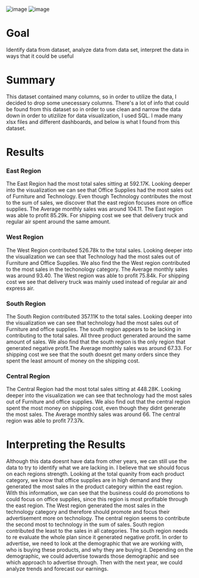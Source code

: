 ![image](https://github.com/Dustin-Pham/Sales-Dashboard/assets/110316426/808c666c-0a86-4c66-8eb1-fd827b34780a)
![image](https://github.com/Dustin-Pham/Sales-Dashboard/assets/110316426/3fba50bc-253e-41a7-a9ed-6ac39fe5e1da)

# Goal
Identify data from dataset, analyze data from data set, interpret the data in ways that it could be useful

# Summary
This dataset contained many columns, so in order to utilize the data, I decided to drop some unecessary columns. There's a lot of info that could be found from this dataset so in order to use clean and narrow the data down in order to utizilize for data visualization, I used SQL.
I made many xlsx files and different dashboards, and below is what I found from this dataset.

# Results
### East Region
The East Region had the most total sales sitting at 592.17K. Looking deeper into the visualization we can see that Office Supplies had the most sales out of Furniture and Technology. Even though Technology contributes the most to the sum of sales, we discover that the east region focuses more on office supplies. The Average monthly sales was around 104.11. The East region was able to profit 85.29k. For shipping cost we see that delivery truck and regular air spent around the same amount.  

### West Region
The West Region contributed 526.78k to the total sales. Looking deeper into the visualization we can see that Technology had the most sales out of Furniture and Office Supplies. We also find the the West region contributed to the most sales in the techonology category. The Average monthly sales was around 93.40. The West region was able to profit 75.84k. For shipping cost we see that delivery truck was mainly used instead of regular air and express air.

### South Region
The South Region contributed 357.11K to the total sales. Looking deeper into the visualization we can see that technology had the most sales out of Furniture and office supplies. The south region appears to be lacking in contributing to the total sales. All three product generated around the same amount of sales. We also find that the south region is the only region that generated negative profit.The Average monthly sales was around 67.33. For shipping cost we see that the south doesnt get many orders since they spent the least amount of money on the shipping cost.

### Central Region
The Central Region had the most total sales sitting at 448.28K. Looking deeper into the visualization we can see that technology had the most sales out of Furniture and office supplies. We also find out that the central region spent the most money on shipping cost, even though they didnt generate the most sales. The Average monthly sales was around 66. The central region was able to profit 77.37k. 

# Interpreting the Results
Although this data doesnt have data from other years, we can still use the data to try to identify what we are lacking in. I believe that we should focus on each regions strength. Looking at the total quanity from each product category, we know that office supplies are in high demand and they generated the most sales in the product category within the east region. With this information, we can see that the business could do promotions to could focus on office supplies, since this region is most profitable through the east region. The West region generated the most sales in the technology category and therefore should promote and focus their advertisement more on technology. The central region seems to contribute the second most to technology in the sum of sales. South region contributed the least to the sales in all categories. The south region needs to re evaluate the whole plan since it generated negative profit. In order to advertise, we need to look at the demographic that we are working with, who is buying these products, and why they are buying it. Depending on the demographic, we could advertise towards those demographic and see which approach to advertise through. Then with the next year, we could analyze trends and forecast our earnings.
